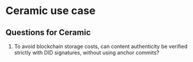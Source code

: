 # Ceramic use case

## Questions for Ceramic

1. To avoid blockchain storage costs, can content authenticity be verified strictly with DID signatures, without using anchor commits?